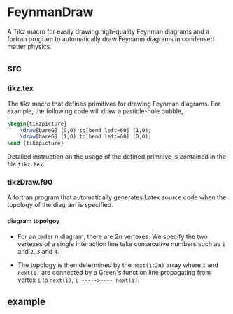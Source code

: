 # FeynmanDraw
A Tikz macro for easily drawing high-quality Feynman diagrams and a fortran program to automatically draw Feynamn diagrams in condensed matter physics.


## src
### tikz.tex
The tikz macro that defines primitives for drawing Feynman diagrams. For example, the following code will draw a particle-hole bubble,

```latex
\begin{tikzpicture}
    \draw[bareG] (0,0) to[bend left=60] (1,0);
    \draw[bareG] (1,0) to[bend left=60] (0,0);
\end {tikzpicture}
```
Detailed instruction on the usage of the defined primitive is contained in the file `tikz.tex`.

### tikzDraw.f90
A fortran program that automatically generates Latex source code when the topology of the diagram is specified.

#### diagram topolgoy
* For an order $n$ diagram, there are $2n$ vertexes. We specify the two vertexes of a single interaction line take consecutive numbers such as `1` and `2`,  `3` and `4`.

* The topology is then determined by the `next(1:2n)` array where `i` and `next(i)` are connected by a Green's function line propagating from vertex `i` to `next(i)`, `i ----->---- next(i)`.

## example



